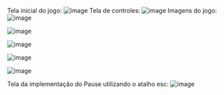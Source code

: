 Tela inicial do jogo:
![image](https://github.com/WillianSeidel/3DprojectStudy/assets/126173353/90ead74a-4531-4eaf-9912-dbf88cc2c7a6)
Tela de controles:
![image](https://github.com/WillianSeidel/3DprojectStudy/assets/126173353/09890e10-5f6f-403b-9a65-a19039df4456)
Imagens do jogo:
![image](https://github.com/WillianSeidel/3DprojectStudy/assets/126173353/541ce9f9-364f-4986-b60d-93fa451fe555)


![image](https://github.com/WillianSeidel/3DprojectStudy/assets/126173353/ad2cff67-0160-42bc-b45c-e318b1780256)


![image](https://github.com/WillianSeidel/3DprojectStudy/assets/126173353/c25e6956-7dfa-4bb4-9257-37bd529ad35e)


![image](https://github.com/WillianSeidel/3DprojectStudy/assets/126173353/0c9dedd3-936d-4408-ba31-67c1a40be7f0)


![image](https://github.com/WillianSeidel/3DprojectStudy/assets/126173353/622dca0b-910c-46ae-a385-a7dc2b3a6976)

Tela da implementação do Pause utilizando o atalho esc:
![image](https://github.com/WillianSeidel/3DprojectStudy/assets/126173353/faefa7c1-132e-4cd1-a1a9-83f458ccffe6)
